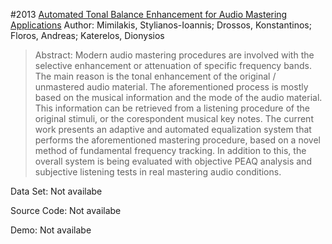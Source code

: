 #2013 [Automated Tonal Balance Enhancement for Audio Mastering Applications](http://www.aes.org/e-lib/browse.cfm?elib=16737)
Author: Mimilakis, Stylianos-Ioannis; Drossos, Konstantinos; Floros, Andreas; Katerelos, Dionysios
>Abstract: Modern audio mastering procedures are involved with the selective enhancement or attenuation of specific frequency bands. The main reason is the tonal enhancement of the original / unmastered audio material. The aforementioned process is mostly based on the musical information and the mode of the audio material. This information can be retrieved from a listening procedure of the original stimuli, or the corespondent musical key notes. The current work presents an adaptive and automated equalization system that performs the aforementioned mastering procedure, based on a novel method of fundamental frequency tracking. In addition to this, the overall system is being evaluated with objective PEAQ analysis and subjective listening tests in real mastering audio conditions.

Data Set: Not availabe

Source Code: Not availabe

Demo: Not availabe

